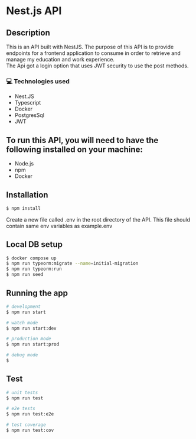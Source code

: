 # Nest.js API

## Description

This is an API built with NestJS. The purpose of this API is to provide endpoints for a frontend application to consume in order to retrieve and manage my education and work experience. <br>
The Api got a login option that uses JWT security to use the post methods.

### :computer: Technologies used

- Nest.JS
- Typescript
- Docker
- PostgresSql
- JWT

## To run this API, you will need to have the following installed on your machine:

- Node.js
- npm
- Docker

## Installation

```bash
$ npm install
```

Create a new file called .env in the root directory of the API. This file should contain same env variables as example.env

## Local DB setup

```bash
$ docker compose up
$ npm run typeorm:migrate --name=initial-migration
$ npm run typeorm:run
$ npm run seed
```

## Running the app

```bash
# development
$ npm run start

# watch mode
$ npm run start:dev

# production mode
$ npm run start:prod

# debug mode
$
```

## Test

```bash
# unit tests
$ npm run test

# e2e tests
$ npm run test:e2e

# test coverage
$ npm run test:cov
```
